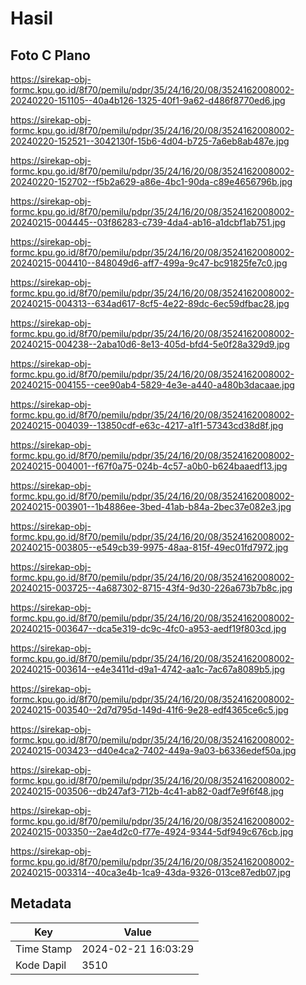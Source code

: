 # Hasil

## Foto C Plano

https://sirekap-obj-formc.kpu.go.id/8f70/pemilu/pdpr/35/24/16/20/08/3524162008002-20240220-151105--40a4b126-1325-40f1-9a62-d486f8770ed6.jpg

https://sirekap-obj-formc.kpu.go.id/8f70/pemilu/pdpr/35/24/16/20/08/3524162008002-20240220-152521--3042130f-15b6-4d04-b725-7a6eb8ab487e.jpg

https://sirekap-obj-formc.kpu.go.id/8f70/pemilu/pdpr/35/24/16/20/08/3524162008002-20240220-152702--f5b2a629-a86e-4bc1-90da-c89e4656796b.jpg

https://sirekap-obj-formc.kpu.go.id/8f70/pemilu/pdpr/35/24/16/20/08/3524162008002-20240215-004445--03f86283-c739-4da4-ab16-a1dcbf1ab751.jpg

https://sirekap-obj-formc.kpu.go.id/8f70/pemilu/pdpr/35/24/16/20/08/3524162008002-20240215-004410--848049d6-aff7-499a-9c47-bc91825fe7c0.jpg

https://sirekap-obj-formc.kpu.go.id/8f70/pemilu/pdpr/35/24/16/20/08/3524162008002-20240215-004313--634ad617-8cf5-4e22-89dc-6ec59dfbac28.jpg

https://sirekap-obj-formc.kpu.go.id/8f70/pemilu/pdpr/35/24/16/20/08/3524162008002-20240215-004238--2aba10d6-8e13-405d-bfd4-5e0f28a329d9.jpg

https://sirekap-obj-formc.kpu.go.id/8f70/pemilu/pdpr/35/24/16/20/08/3524162008002-20240215-004155--cee90ab4-5829-4e3e-a440-a480b3dacaae.jpg

https://sirekap-obj-formc.kpu.go.id/8f70/pemilu/pdpr/35/24/16/20/08/3524162008002-20240215-004039--13850cdf-e63c-4217-a1f1-57343cd38d8f.jpg

https://sirekap-obj-formc.kpu.go.id/8f70/pemilu/pdpr/35/24/16/20/08/3524162008002-20240215-004001--f67f0a75-024b-4c57-a0b0-b624baaedf13.jpg

https://sirekap-obj-formc.kpu.go.id/8f70/pemilu/pdpr/35/24/16/20/08/3524162008002-20240215-003901--1b4886ee-3bed-41ab-b84a-2bec37e082e3.jpg

https://sirekap-obj-formc.kpu.go.id/8f70/pemilu/pdpr/35/24/16/20/08/3524162008002-20240215-003805--e549cb39-9975-48aa-815f-49ec01fd7972.jpg

https://sirekap-obj-formc.kpu.go.id/8f70/pemilu/pdpr/35/24/16/20/08/3524162008002-20240215-003725--4a687302-8715-43f4-9d30-226a673b7b8c.jpg

https://sirekap-obj-formc.kpu.go.id/8f70/pemilu/pdpr/35/24/16/20/08/3524162008002-20240215-003647--dca5e319-dc9c-4fc0-a953-aedf19f803cd.jpg

https://sirekap-obj-formc.kpu.go.id/8f70/pemilu/pdpr/35/24/16/20/08/3524162008002-20240215-003614--e4e3411d-d9a1-4742-aa1c-7ac67a8089b5.jpg

https://sirekap-obj-formc.kpu.go.id/8f70/pemilu/pdpr/35/24/16/20/08/3524162008002-20240215-003540--2d7d795d-149d-41f6-9e28-edf4365ce6c5.jpg

https://sirekap-obj-formc.kpu.go.id/8f70/pemilu/pdpr/35/24/16/20/08/3524162008002-20240215-003423--d40e4ca2-7402-449a-9a03-b6336edef50a.jpg

https://sirekap-obj-formc.kpu.go.id/8f70/pemilu/pdpr/35/24/16/20/08/3524162008002-20240215-003506--db247af3-712b-4c41-ab82-0adf7e9f6f48.jpg

https://sirekap-obj-formc.kpu.go.id/8f70/pemilu/pdpr/35/24/16/20/08/3524162008002-20240215-003350--2ae4d2c0-f77e-4924-9344-5df949c676cb.jpg

https://sirekap-obj-formc.kpu.go.id/8f70/pemilu/pdpr/35/24/16/20/08/3524162008002-20240215-003314--40ca3e4b-1ca9-43da-9326-013ce87edb07.jpg


## Metadata

| Key        | Value               |
| ---------- | ------------------- |
| Time Stamp | 2024-02-21 16:03:29 |
| Kode Dapil | 3510                |



